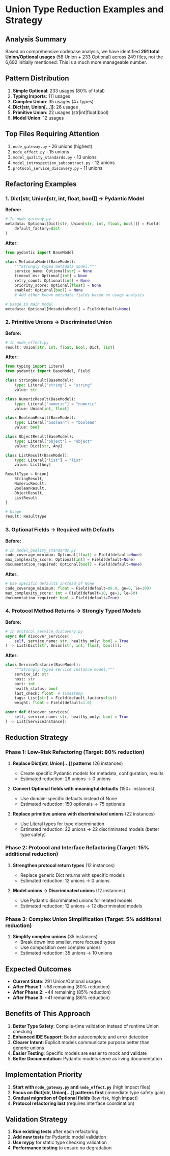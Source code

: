 # Union Type Reduction Examples and Strategy

## Analysis Summary

Based on comprehensive codebase analysis, we have identified **291 total Union/Optional usages** (58 Union + 233 Optional) across 249 files, not the 6,692 initially mentioned. This is a much more manageable number.

## Pattern Distribution

1. **Simple Optional**: 233 usages (80% of total)
2. **Typing Imports**: 111 usages
3. **Complex Union**: 35 usages (4+ types)
4. **Dict[str, Union[...]]**: 26 usages
5. **Primitive Union**: 22 usages (str|int|float|bool)
6. **Model Union**: 12 usages

## Top Files Requiring Attention

1. `node_gateway.py` - 26 unions (highest)
2. `node_effect.py` - 15 unions
3. `model_quality_standards.py` - 13 unions
4. `model_introspection_subcontract.py` - 12 unions
5. `protocol_service_discovery.py` - 11 unions

## Refactoring Examples

### 1. Dict[str, Union[str, int, float, bool]] → Pydantic Model

**Before:**
```python
# In node_gateway.py
metadata: Optional[Dict[str, Union[str, int, float, bool]]] = Field(
    default_factory=dict
)
```

**After:**
```python
from pydantic import BaseModel

class MetadataModel(BaseModel):
    """Strongly typed metadata model."""
    service_name: Optional[str] = None
    timeout_ms: Optional[int] = None
    retry_count: Optional[int] = None
    priority_score: Optional[float] = None
    enabled: Optional[bool] = None
    # Add other known metadata fields based on usage analysis

# Usage in main model
metadata: Optional[MetadataModel] = Field(default=None)
```

### 2. Primitive Unions → Discriminated Union

**Before:**
```python
# In node_effect.py  
result: Union[str, int, float, bool, Dict, list]
```

**After:**
```python
from typing import Literal
from pydantic import BaseModel, Field

class StringResult(BaseModel):
    type: Literal["string"] = "string"
    value: str

class NumericResult(BaseModel):
    type: Literal["numeric"] = "numeric"
    value: Union[int, float]

class BooleanResult(BaseModel):
    type: Literal["boolean"] = "boolean"
    value: bool

class ObjectResult(BaseModel):
    type: Literal["object"] = "object"
    value: Dict[str, Any]

class ListResult(BaseModel):
    type: Literal["list"] = "list"
    value: List[Any]

ResultType = Union[
    StringResult,
    NumericResult,
    BooleanResult,
    ObjectResult,
    ListResult
]

# Usage
result: ResultType
```

### 3. Optional Fields → Required with Defaults

**Before:**
```python
# In model_quality_standards.py
code_coverage_minimum: Optional[float] = Field(default=None)
max_complexity_score: Optional[int] = Field(default=None)
documentation_required: Optional[bool] = Field(default=None)
```

**After:**
```python
# Use specific defaults instead of None
code_coverage_minimum: float = Field(default=80.0, ge=0, le=100)
max_complexity_score: int = Field(default=10, ge=1, le=50)  
documentation_required: bool = Field(default=True)
```

### 4. Protocol Method Returns → Strongly Typed Models

**Before:**
```python
# In protocol_service_discovery.py
async def discover_services(
    self, service_name: str, healthy_only: bool = True
) -> List[Dict[str, Union[str, int, float, bool]]]:
```

**After:**
```python
class ServiceInstance(BaseModel):
    """Strongly typed service instance model."""
    service_id: str
    host: str
    port: int
    health_status: bool
    last_check: float  # timestamp
    tags: List[str] = Field(default_factory=list)
    weight: float = Field(default=1.0)

async def discover_services(
    self, service_name: str, healthy_only: bool = True
) -> List[ServiceInstance]:
```

## Reduction Strategy

### Phase 1: Low-Risk Refactoring (Target: 80% reduction)

1. **Replace Dict[str, Union[...]] patterns** (26 instances)
   - Create specific Pydantic models for metadata, configuration, results
   - Estimated reduction: 26 unions → 0 unions

2. **Convert Optional fields with meaningful defaults** (150+ instances)
   - Use domain-specific defaults instead of None
   - Estimated reduction: 150 optionals → 75 optionals

3. **Replace primitive unions with discriminated unions** (22 instances)
   - Use Literal types for type discrimination
   - Estimated reduction: 22 unions → 22 discriminated models (better type safety)

### Phase 2: Protocol and Interface Refactoring (Target: 15% additional reduction)

1. **Strengthen protocol return types** (12 instances)
   - Replace generic Dict returns with specific models
   - Estimated reduction: 12 unions → 0 unions

2. **Model unions → Discriminated unions** (12 instances)
   - Use Pydantic discriminated unions for related models
   - Estimated reduction: 12 unions → 12 discriminated models

### Phase 3: Complex Union Simplification (Target: 5% additional reduction)

1. **Simplify complex unions** (35 instances)
   - Break down into smaller, more focused types
   - Use composition over complex unions
   - Estimated reduction: 35 unions → 10 unions

## Expected Outcomes

- **Current State**: 291 Union/Optional usages
- **After Phase 1**: ~58 remaining (80% reduction)
- **After Phase 2**: ~44 remaining (85% reduction)
- **After Phase 3**: ~41 remaining (86% reduction)

## Benefits of This Approach

1. **Better Type Safety**: Compile-time validation instead of runtime Union checking
2. **Enhanced IDE Support**: Better autocomplete and error detection
3. **Clearer Intent**: Explicit models communicate purpose better than generic unions
4. **Easier Testing**: Specific models are easier to mock and validate
5. **Better Documentation**: Pydantic models serve as living documentation

## Implementation Priority

1. **Start with `node_gateway.py` and `node_effect.py`** (high impact files)
2. **Focus on Dict[str, Union[...]] patterns first** (immediate type safety gain)
3. **Gradual migration of Optional fields** (low risk, high impact)
4. **Protocol refactoring last** (requires interface coordination)

## Validation Strategy

1. **Run existing tests** after each refactoring
2. **Add new tests** for Pydantic model validation
3. **Use mypy** for static type checking validation
4. **Performance testing** to ensure no degradation
